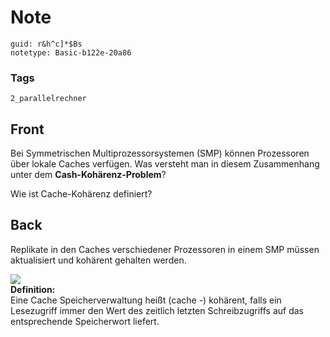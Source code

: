 # Note
```
guid: r&h^c]*$Bs
notetype: Basic-b122e-20a86
```

### Tags
```
2_parallelrechner
```

## Front
Bei Symmetrischen Multiprozessorsystemen (SMP) können Prozessoren über lokale Caches verfügen. Was versteht man in diesem Zusammenhang unter dem <b>Cash-Kohärenz-Problem</b>? <div>
</div><div>Wie ist Cache-Kohärenz definiert?</div>

## Back
Replikate in den Caches verschiedener Prozessoren in einem SMP
müssen aktualisiert und kohärent gehalten werden.<div>
</div><div><img src="paste-73c16a682eea5f7d19319e4eb1c1883851ff1632.jpg">
</div><div>
</div><div><b>Definition:</b></div><div>
</div><div>Eine Cache Speicherverwaltung heißt (cache -) kohärent, falls ein Lesezugriff immer den Wert des zeitlich letzten Schreibzugriffs auf das entsprechende Speicherwort liefert.
</div>
